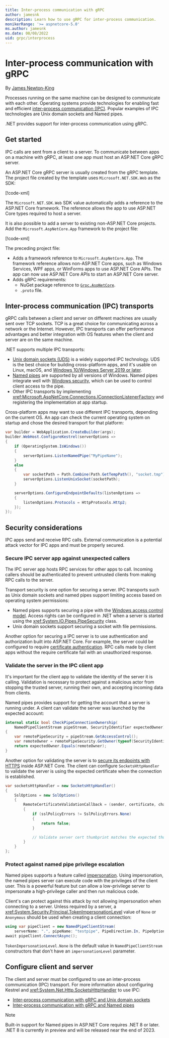 ```yaml
---
title: Inter-process communication with gRPC
author: jamesnk
description: Learn how to use gRPC for inter-process communication.
monikerRange: '>= aspnetcore-5.0'
ms.author: jamesnk
ms.date: 08/08/2022
uid: grpc/interprocess
---
```

# Inter-process communication with gRPC

By [James Newton-King](https://twitter.com/jamesnk)

Processes running on the same machine can be designed to communicate with each other. Operating systems provide technologies for enabling fast and efficient [inter-process communication (IPC)](https://wikipedia.org/wiki/Inter-process_communication). Popular examples of IPC technologies are Unix domain sockets and Named pipes.

.NET provides support for inter-process communication using gRPC.

## Get started

IPC calls are sent from a client to a server. To communicate between apps on a machine with gRPC, at least one app must host an ASP.NET Core gRPC server.

An ASP.NET Core gRPC server is usually created from the gRPC template. The project file created by the template uses `Microsoft.NET.SDK.Web` as the SDK:

[!code-xml[](~/grpc/interprocess/Server-web.csproj?highlight=1)]

The `Microsoft.NET.SDK.Web` SDK value automatically adds a reference to the ASP.NET Core framework. The reference allows the app to use ASP.NET Core types required to host a server.

It is also possible to add a server to existing non-ASP.NET Core projects. Add the `Microsoft.AspNetCore.App` framework to the project file:

[!code-xml[](~/grpc/interprocess/Server.csproj?highlight=4)]

The preceding project file:

* Adds a framework reference to `Microsoft.AspNetCore.App`. The framework reference allows non-ASP.NET Core apps, such as Windows Services, WPF apps, or WinForms apps to use ASP.NET Core APIs. The app can now use ASP.NET Core APIs to start an ASP.NET Core server.
* Adds gRPC requirements:
  * NuGet package reference to [`Grpc.AspNetCore`](https://www.nuget.org/packages/Grpc.AspNetCore).
  * `.proto` file.

## Inter-process communication (IPC) transports

gRPC calls between a client and server on different machines are usually sent over TCP sockets. TCP is a great choice for communicating across a network or the Internet. However, IPC transports can offer performance advantages and better integration with OS features when the client and server are on the same machine.

.NET supports multiple IPC transports:

* [Unix domain sockets (UDS)](https://wikipedia.org/wiki/Unix_domain_socket) is a widely supported IPC technology. UDS is the best choice for building cross-platform apps, and it's usable on Linux, macOS, and [Windows 10/Windows Server 2019 or later](https://devblogs.microsoft.com/commandline/af_unix-comes-to-windows/).
* [Named pipes](https://wikipedia.org/wiki/Named_pipe) are supported by all versions of Windows. Named pipes integrate well with [Windows security](/windows/win32/ipc/named-pipe-security-and-access-rights), which can be used to control client access to the pipe.
* Other IPC transports by implementing <xref:Microsoft.AspNetCore.Connections.IConnectionListenerFactory> and registering the implementation at app startup.

Cross-platform apps may want to use different IPC transports, depending on the current OS. An app can check the current operating system on startup and chose the desired transport for that platform:

```csharp
var builder = WebApplication.CreateBuilder(args);
builder.WebHost.ConfigureKestrel(serverOptions =>
{
    if (OperatingSystem.IsWindows())
    {
        serverOptions.ListenNamedPipe("MyPipeName");
    }
    else
    {
        var socketPath = Path.Combine(Path.GetTempPath(), "socket.tmp");
        serverOptions.ListenUnixSocket(socketPath);
    }

    serverOptions.ConfigureEndpointDefaults(listenOptions =>
    {
        listenOptions.Protocols = HttpProtocols.Http2;
    });
});
```

## Security considerations

IPC apps send and receive RPC calls. External communication is a potential attack vector for IPC apps and must be properly secured.

### Secure IPC server app against unexpected callers

The IPC server app hosts RPC services for other apps to call. Incoming callers should be authenticated to prevent untrusted clients from making RPC calls to the server.

Transport security is one option for securing a server. IPC transports such as Unix domain sockets and named pipes support limiting access based on operating system permissions:

* Named pipes supports securing a pipe with the [Windows access control model](https://learn.microsoft.com/windows/win32/ipc/named-pipe-security-and-access-rights). Access rights can be configured in .NET when a server is started using the <xref:System.IO.Pipes.PipeSecurity> class.
* Unix domain sockets support securing a socket with file permissions.

Another option for securing a IPC server is to use authentication and authorization built into ASP.NET Core. For example, the server could be configured to require [certificate authentication](https://learn.microsoft.com/aspnet/core/security/authentication/certauth). RPC calls made by client apps without the require certificate fail with an unauthorized response.

### Validate the server in the IPC client app

It's important for the client app to validate the identity of the server it is calling. Validation is necessary to protect against a malicious actor from stopping the trusted server, running their own, and accepting incoming data from clients.

Named pipes provides support for getting the account that a server is running under. A client can validate the server was launched by the expected account:

```cs
internal static bool CheckPipeConnectionOwnership(
    NamedPipeClientStream pipeStream, SecurityIdentifier expectedOwner)
{
    var remotePipeSecurity = pipeStream.GetAccessControl();
    var remoteOwner = remotePipeSecurity.GetOwner(typeof(SecurityIdentifier));
    return expectedOwner.Equals(remoteOwner);
}
```

Another option for validating the server is to [secure its endpoints with HTTPS](https://learn.microsoft.com/aspnet/core/fundamentals/servers/kestrel/endpoints#configure-https) inside ASP.NET Core. The client can configure `SocketsHttpHandler` to validate the server is using the expected certificate when the connection is established.

```cs
var socketsHttpHandler = new SocketsHttpHandler()
{
    SslOptions = new SslOptions()
    {
        RemoteCertificateValidationCallback = (sender, certificate, chain, sslPolicyErrors) =>
        {
            if (sslPolicyErrors != SslPolicyErrors.None)
            {
                return false;
            }

            // Validate server cert thumbprint matches the expected thumbprint.
        }
    }
};
```

### Protect against named pipe privilege escalation

Named pipes supports a feature called [impersonation](https://learn.microsoft.com/windows/win32/ipc/impersonating-a-named-pipe-client). Using impersonation, the named pipes server can execute code with the privileges of the client user. This is a powerful feature but can allow a low-privilege server to impersonate a high-privilege caller and then run malicious code.

Client's can protect against this attack by not allowing impersonation when connecting to a server. Unless required by a server, a <xref:System.Security.Principal.TokenImpersonationLevel> value of `None` or `Anonymous` should be used when creating a client connection:

```cs
using var pipeClient = new NamedPipeClientStream(
    serverName: ".", pipeName: "testpipe", PipeDirection.In, PipeOptions.None, TokenImpersonationLevel.None);
await pipeClient.ConnectAsync();
```

`TokenImpersonationLevel.None` is the default value in `NamedPipeClientStream` constructors that don't have an `impersonationLevel` parameter.

## Configure client and server

The client and server must be configured to use an inter-process communication (IPC) transport. For more information about configuring Kestrel and <xref:System.Net.Http.SocketsHttpHandler> to use IPC:

* [Inter-process communication with gRPC and Unix domain sockets](xref:grpc/interprocess-uds)
* [Inter-process communication with gRPC and Named pipes](xref:grpc/interprocess-namedpipes)

> [!NOTE]
> Built-in support for Named pipes in ASP.NET Core requires .NET 8 or later. .NET 8 is currently in preview and will be released near the end of 2023.
